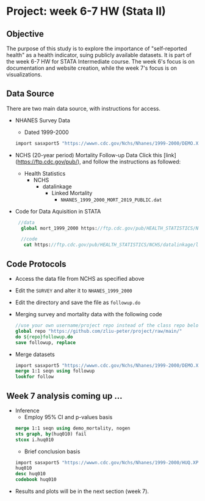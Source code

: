 # Project: week 6-7 HW (Stata II)

## Objective

The purpose of this study is to explore the importance of "self-reported health" as a health indicator, suing publicly available datasets. It is part of the week 6-7 HW for STATA Intermediate course. The week 6's focus is on documentation and website creation, while the week 7's focus is on visualizations.

## Data Source

There are two main data source, with instructions for access.

+ NHANES Survey Data
  - Dated 1999-2000
  ```stata
  import sasxport5 "https://wwwn.cdc.gov/Nchs/Nhanes/1999-2000/DEMO.XPT", clear
  ```

+ NCHS (20-year period) Mortality Follow-up Data
  Click this [link] (https://ftp.cdc.gov/pub/), and follow the instructions as followed:
  - Health Statistics
    - NCHS
      - datalinkage
        - Linked Mortality
          - ```NHANES_1999_2000_MORT_2019_PUBLIC.dat```
  
+ Code for Data Aquisition in STATA          
   ```stata
    //data
     global mort_1999_2000 https://ftp.cdc.gov/pub/HEALTH_STATISTICS/NCHS/datalinkage/linked_mortality/NHANES_1999_2000_MORT_2019_PUBLIC.dat

     //code
      cat https://ftp.cdc.gov/pub/HEALTH_STATISTICS/NCHS/datalinkage/linked_mortality/Stata_ReadInProgramAllSurveys.do
   ```

## Code Protocols
+ Access the data file from NCHS as specified above

+ Edit the `SURVEY` and alter it to `NHANES_1999_2000`

+ Edit the directory and save the file as `followup.do`

+ Merging survey and mortality data with the following code
  
  ```stata
  //use your own username/project repo instead of the class repo below
  global repo "https://github.com/zliu-peter/project/raw/main/"
  do ${repo}followup.do
  save followup, replace
  ```

+ Merge datasets
  ```stata
  import sasxport5 "https://wwwn.cdc.gov/Nchs/Nhanes/1999-2000/DEMO.XPT", clear
  merge 1:1 seqn using followup
  lookfor follow
  ```

## Week 7 analysis coming up ...

+ Inference
  - Employ 95% CI and p-values basis
  ```stata
  merge 1:1 seqn using demo_mortality, nogen
  sts graph, by(huq010) fail
  stcox i.huq010
  ```
  - Brief conclusion basis
  ```stata
  import sasxport5 "https://wwwn.cdc.gov/Nchs/Nhanes/1999-2000/HUQ.XPT", clear 
  huq010 
  desc huq010
  codebook huq010
  ```
+ Results and plots will be in the next section (week 7).
